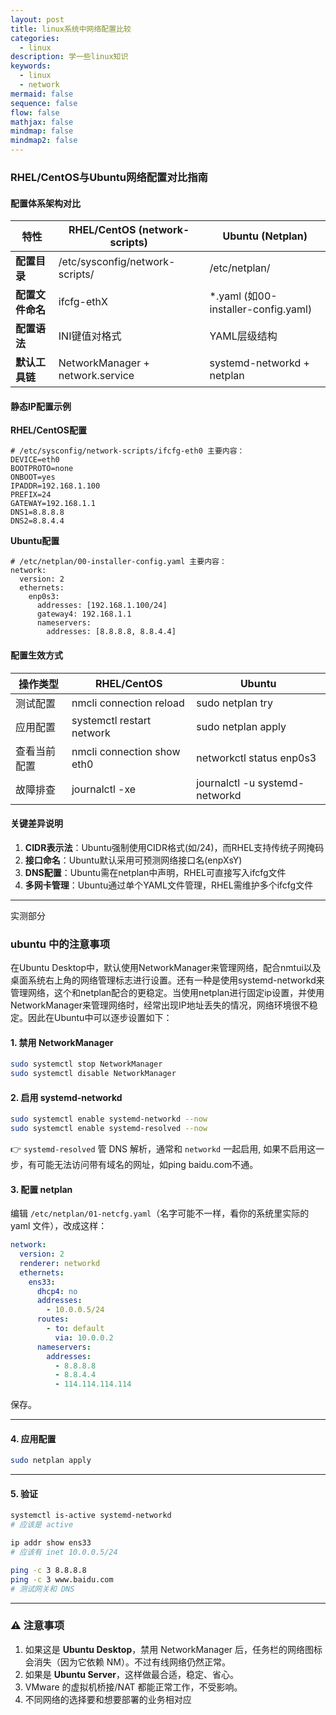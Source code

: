 ```yaml
---
layout: post
title: linux系统中网络配置比较
categories:
  - linux
description: 学一些linux知识
keywords:  
  - linux
  - network
mermaid: false
sequence: false
flow: false
mathjax: false
mindmap: false
mindmap2: false
---
```




### **RHEL/CentOS与Ubuntu网络配置对比指南**

#### 配置体系架构对比

| 特性                | RHEL/CentOS (network-scripts)       | Ubuntu (Netplan)                  |
|---------------------|-------------------------------------|-----------------------------------|
| **配置目录**        | /etc/sysconfig/network-scripts/     | /etc/netplan/                     |
| **配置文件命名**    | ifcfg-ethX                          | *.yaml (如00-installer-config.yaml)|
| **配置语法**        | INI键值对格式                       | YAML层级结构                      |
| **默认工具链**      | NetworkManager + network.service    | systemd-networkd + netplan        |

#### 静态IP配置示例

**RHEL/CentOS配置**

```
# /etc/sysconfig/network-scripts/ifcfg-eth0 主要内容：
DEVICE=eth0
BOOTPROTO=none
ONBOOT=yes
IPADDR=192.168.1.100
PREFIX=24
GATEWAY=192.168.1.1
DNS1=8.8.8.8
DNS2=8.8.4.4
```

**Ubuntu配置**

```
# /etc/netplan/00-installer-config.yaml 主要内容：
network:
  version: 2
  ethernets:
    enp0s3:
      addresses: [192.168.1.100/24]
      gateway4: 192.168.1.1
      nameservers:
        addresses: [8.8.8.8, 8.8.4.4]
```

#### 配置生效方式

| 操作类型          | RHEL/CentOS                     | Ubuntu                          |
|-------------------|---------------------------------|---------------------------------|
| 测试配置          | nmcli connection reload         | sudo netplan try                |
| 应用配置          | systemctl restart network       | sudo netplan apply              |
| 查看当前配置      | nmcli connection show eth0      | networkctl status enp0s3        |
| 故障排查          | journalctl -xe                  | journalctl -u systemd-networkd  |

#### 关键差异说明

1. **CIDR表示法**：Ubuntu强制使用CIDR格式(如/24)，而RHEL支持传统子网掩码
2. **接口命名**：Ubuntu默认采用可预测网络接口名(enpXsY)
3. **DNS配置**：Ubuntu需在netplan中声明，RHEL可直接写入ifcfg文件
4. **多网卡管理**：Ubuntu通过单个YAML文件管理，RHEL需维护多个ifcfg文件


---
实测部分

### ubuntu 中的注意事项

在Ubuntu Desktop中，默认使用NetworkManager来管理网络，配合nmtui以及桌面系统右上角的网络管理标志进行设置。还有一种是使用systemd-networkd来管理网络，这个和netplan配合的更稳定。当使用netplan进行固定ip设置，并使用NetworkManager来管理网络时，经常出现IP地址丢失的情况，网络环境很不稳定。因此在Ubuntu中可以逐步设置如下：


#### 1. 禁用 NetworkManager

```bash
sudo systemctl stop NetworkManager
sudo systemctl disable NetworkManager
```

#### 2. 启用 systemd-networkd

```bash
sudo systemctl enable systemd-networkd --now
sudo systemctl enable systemd-resolved --now
```

👉 `systemd-resolved` 管 DNS 解析，通常和 `networkd` 一起启用, 如果不启用这一步，有可能无法访问带有域名的网址，如ping baidu.com不通。


#### 3. 配置 netplan

编辑 `/etc/netplan/01-netcfg.yaml`（名字可能不一样，看你的系统里实际的 yaml 文件），改成这样：

```yaml
network:
  version: 2
  renderer: networkd
  ethernets:
    ens33:
      dhcp4: no
      addresses:
        - 10.0.0.5/24
      routes:
        - to: default
          via: 10.0.0.2
      nameservers:
        addresses:
          - 8.8.8.8
          - 8.8.4.4
          - 114.114.114.114
```

保存。

---

#### 4. 应用配置

```bash
sudo netplan apply
```

---

#### 5. 验证

```bash
systemctl is-active systemd-networkd
# 应该是 active

ip addr show ens33
# 应该有 inet 10.0.0.5/24

ping -c 3 8.8.8.8
ping -c 3 www.baidu.com
# 测试网关和 DNS
```

---

### ⚠️ 注意事项

1. 如果这是 **Ubuntu Desktop**，禁用 NetworkManager 后，任务栏的网络图标会消失（因为它依赖 NM）。不过有线网络仍然正常。
2. 如果是 **Ubuntu Server**，这样做最合适，稳定、省心。
3. VMware 的虚拟机桥接/NAT 都能正常工作，不受影响。
4. 不同网络的选择要和想要部署的业务相对应
